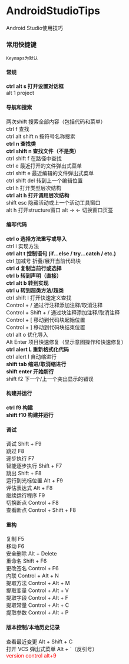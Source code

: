 # AndroidStudioTips
Android Studio使用技巧

### 常用快捷键

`Keymaps为默认`

#### 常规
**ctrl alt s  打开设置对话框**</br>
alt 1  project</br>


#### 导航和搜索
两次shift 搜索全部内容（包括代码和菜单）</br>
ctrl f 查找</br>
ctrl alt shift n 按符号名称搜索</br>
**ctrl n 查找类**</br>
**ctrl shift n 查找文件（不是类）**</br>
ctrl shift f 在路径中查找</br>
ctrl e 最近打开的文件弹出式菜单</br>
ctrl shift e 最近编辑的文件弹出式菜单</br>
ctrl shift del 转到上一个编辑位置</br>
ctrl h 打开类型层次结构</br>
**ctrl alt h 打开调用层次结构**</br>
shift esc 隐藏活动或上一个活动工具窗口</br>
alt h 打开structure窗口
alt -> <- 切换窗口页签

#### 编写代码
**ctrl o 选择方法重写或导入**</br>
ctrl i 实现方法</br>
**ctrl alt t 控制语句 (if...else / try...catch / etc.)**</br>
ctrl 加减号 折叠/展开当前代码块</br>
**ctrl d 复制当前行或选择**</br>
**ctrl b 转到声明（直接）**</br>
**ctrl alt b 转到实现**</br>
**ctrl u 转到超类方法/超类**</br>
ctrl shift l 打开快速定义查找</br>
Control + / 通过行注释添加注释/取消注释</br>
Control + Shift + /  通过块注释添加注释/取消注释</br>
Control + [ 移动到代码块起始位置</br>
Control + ] 移动到代码块结束位置</br>
ctrl alt o 优化导入</br>
Alt Enter  项目快速修复（显示意图操作和快速修复）</br>
**ctrl alert L 重新格式化代码**</br>
ctrl alert I 自动缩进行</br>
**shift tab 缩进/取消缩进行**</br>
**shift enter 开始新行**</br>
shift f2 下一个/上一个突出显示的错误</br>

#### 构建并运行
**ctrl f9 构建**</br>
**shift f10 构建并运行**

#### 调试
调试	Shift + F9	</br>
跳过	F8	</br>
逐步执行	F7	</br>
智能逐步执行	Shift + F7	</br>
跳出	Shift + F8	</br>
运行到光标位置	Alt + F9	</br>
评估表达式	Alt + F8	</br>
继续运行程序	F9	</br>
切换断点	Control + F8	</br>
查看断点	Control + Shift + F8	</br>

#### 重构

复制	F5	</br>
移动	F6	</br>
安全删除	Alt + Delete	</br>
重命名	Shift + F6	</br>
更改签名	Control + F6	</br>
内联	Control + Alt + N	</br>
提取方法	Control + Alt + M	</br>
提取变量	Control + Alt + V	</br>
提取字段	Control + Alt + F	</br>
提取常量	Control + Alt + C	</br>
提取参数	Control + Alt + P	</br>

#### 版本控制/本地历史记录

查看最近变更	Alt + Shift + C</br>
打开 VCS 弹出式菜单	Alt + `（反引号）</br>
<font color=#FF0000>  version control alt+9 </font> 












